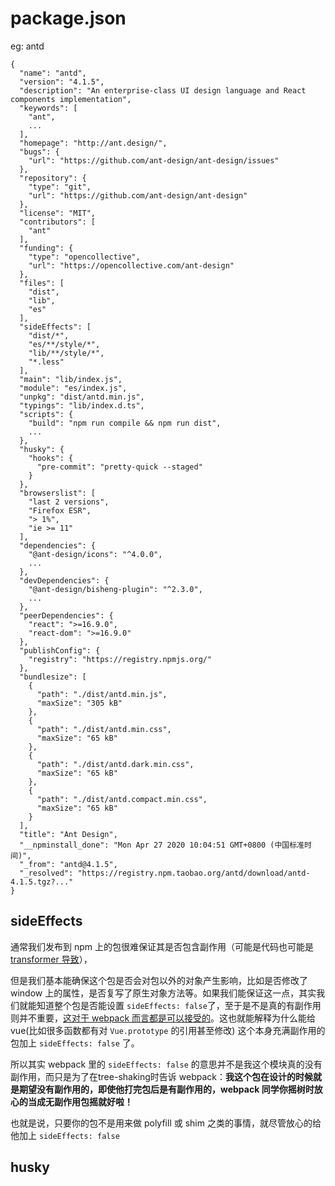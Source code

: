 # package.json

eg: antd

```
{
  "name": "antd",
  "version": "4.1.5",
  "description": "An enterprise-class UI design language and React components implementation",
  "keywords": [
    "ant",
	...
  ],
  "homepage": "http://ant.design/",
  "bugs": {
    "url": "https://github.com/ant-design/ant-design/issues"
  },
  "repository": {
    "type": "git",
    "url": "https://github.com/ant-design/ant-design"
  },
  "license": "MIT",
  "contributors": [
    "ant"
  ],
  "funding": {
    "type": "opencollective",
    "url": "https://opencollective.com/ant-design"
  },
  "files": [
    "dist",
    "lib",
    "es"
  ],
  "sideEffects": [
    "dist/*",
    "es/**/style/*",
    "lib/**/style/*",
    "*.less"
  ],
  "main": "lib/index.js",
  "module": "es/index.js",
  "unpkg": "dist/antd.min.js",
  "typings": "lib/index.d.ts",
  "scripts": {
    "build": "npm run compile && npm run dist",
    ...
  },
  "husky": {
    "hooks": {
      "pre-commit": "pretty-quick --staged"
    }
  },
  "browserslist": [
    "last 2 versions",
    "Firefox ESR",
    "> 1%",
    "ie >= 11"
  ],
  "dependencies": {
    "@ant-design/icons": "^4.0.0",
	...
  },
  "devDependencies": {
    "@ant-design/bisheng-plugin": "^2.3.0",
	...
  },
  "peerDependencies": {
    "react": ">=16.9.0",
    "react-dom": ">=16.9.0"
  },
  "publishConfig": {
    "registry": "https://registry.npmjs.org/"
  },
  "bundlesize": [
    {
      "path": "./dist/antd.min.js",
      "maxSize": "305 kB"
    },
    {
      "path": "./dist/antd.min.css",
      "maxSize": "65 kB"
    },
    {
      "path": "./dist/antd.dark.min.css",
      "maxSize": "65 kB"
    },
    {
      "path": "./dist/antd.compact.min.css",
      "maxSize": "65 kB"
    }
  ],
  "title": "Ant Design",
  "__npminstall_done": "Mon Apr 27 2020 10:04:51 GMT+0800 (中国标准时间)",
  "_from": "antd@4.1.5",
  "_resolved": "https://registry.npm.taobao.org/antd/download/antd-4.1.5.tgz?..."
}
```

## sideEffects

通常我们发布到 npm 上的包很难保证其是否包含副作用（可能是代码也可能是 [transformer 导致](https://zhuanlan.zhihu.com/p/32831172)），

但是我们基本能确保这个包是否会对包以外的对象产生影响，比如是否修改了 window 上的属性，是否复写了原生对象方法等。如果我们能保证这一点，其实我们就能知道整个包是否能设置 `sideEffects: false`了，至于是不是真的有副作用则并不重要，[这对于 webpack 而言都是可以接受的](https://stackoverflow.com/questions/49160752/what-does-webpack-4-expect-from-a-package-with-sideeffects-false#comment85528470_49203452)。这也就能解释为什么能给 vue(比如很多函数都有对 `Vue.prototype` 的引用甚至修改) 这个本身充满副作用的包加上 `sideEffects: false` 了。

所以其实 webpack 里的 `sideEffects: false` 的意思并不是我这个模块真的没有副作用，而只是为了在tree-shaking时告诉 webpack：**我这个包在设计的时候就是期望没有副作用的，即使他打完包后是有副作用的，webpack 同学你摇树时放心的当成无副作用包摇就好啦！**

也就是说，只要你的包不是用来做 polyfill 或 shim 之类的事情，就尽管放心的给他加上 `sideEffects: false`



## husky


